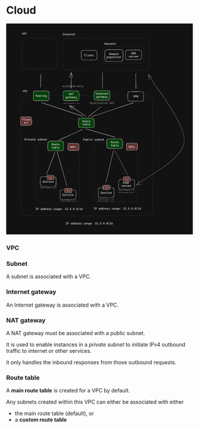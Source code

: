 # Cloud

![Cloud topology](./cloud-topology.png)

### VPC 

### Subnet

A subnet is associated with a VPC.

### Internet gateway

An Internet gateway is associated with a VPC.

### NAT gateway

A NAT gateway must be associated with a public subnet. 

It is used to enable instances in a _private subnet_ to initiate IPv4 outbound traffic to internet or other services. 

it only handles the inbound responses from those outbound requests. 

### Route table

A **main route table** is created for a VPC by default. 

Any subnets created within this VPC can either be associated with either
* the main route table (default), or
* a **custom route table**

